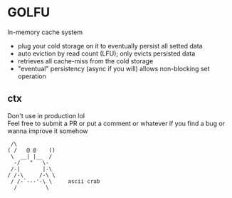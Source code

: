 # GOLFU
In-memory cache system
- plug your cold storage on it to eventually persist all setted data
- auto eviction by read count (LFU); only evicts persisted data
- retrieves all cache-miss from the cold storage
- "eventual" persistency (async if you will) allows non-blocking set operation

## ctx
Don't use in production lol <br>
Feel free to submit a PR or put a comment or whatever if you find a bug or wanna improve it somehow

     /\
    ( /   @ @    ()
     \  __| |__  /
      -/   "   \-
     /-|       |-\
    / /-\     /-\ \
     / /-`---'-\ \     ascii crab
      /         \